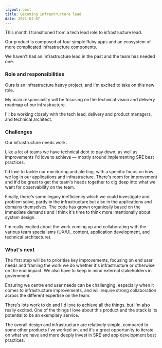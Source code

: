 ```yaml
---
layout: post
title: Becoming infrastructure lead
date: 2021-04-07
---
```


This month I transitioned from a tech lead role to infrastructure lead. 

Our product is composed of four simple Ruby apps and an ecosystem of more complicated infrastructure components.

We haven't had an infrastructure lead in the past and the team has needed one.

### Role and responsibilities

Ours is an infrastructure heavy project, and I'm excited to take on this new role.

My main responsibility will be focusing on the technical vision and delivery roadmap of our infrastructure.

I'll be working closely with the tech lead, delivery and product managers, and technical architect.


### Challenges

Our infrastructure needs work.

Like a lot of teams we have technical debt to pay down, as well as improvements I'd love to achieve –– mostly around implementing SRE best practices.

I'd love to tackle our monitoring and alerting, with a specific focus on how we log in our applications and infrastructure. There's room for improvement and it'd be great to get the team's heads together to dig deep into what we want for observability on the team.

Finally, there's some legacy inefficiency which we could investigate and problem solve, partly in the infrastructure but also in the applications and domains themselves. The code has grown organically based on the immediate demands and I think it's time to think more intentionally about system design.

I'm really excited about the work coming up and collaborating with the various team specialisms (UX/UI, content, application development, and technical architecture).

### What's next

The first step will be to prioritise key improvements, focusing on end user needs and framing the work we do whether it's infrastructure or otherwise on the end impact. We also have to keep in mind external stakeholders in government.

Ensuring we centre end user needs can be challenging, especially when it comes to infrastructure improvements, and will require strong collaboration across the different expertise on the team.

There's lots work to do and I'd love to achieve all the things, but I'm also really excited. One of the things I love about this product and the stack is its potential to be an exemplary service. 

The overall design and infrastructure are relatively simple, compared to some other products I've worked on, and it's a great opportunity to iterate on what we have and more deeply invest in SRE and app development best practices.

